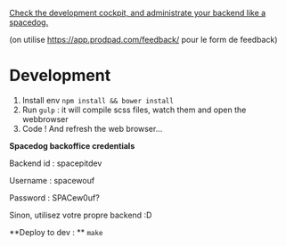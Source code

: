 [Check the development cockpit, and administrate your backend like a spacedog.](https://spacepitdev.www.spacedog.io/#/)

(on utilise https://app.prodpad.com/feedback/ pour le form de feedback)

Development
===

  1. Install env `npm install && bower install`
  2. Run `gulp` : it will compile scss files, watch them and open the webbrowser
  3. Code ! And refresh the web browser...

**Spacedog backoffice credentials**

Backend id : spacepitdev

Username : spacewouf

Password : SPACew0uf?

Sinon, utilisez votre propre backend :D

**Deploy to dev : ** `make`

